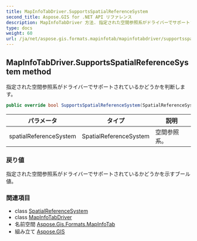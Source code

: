 ```yaml
---
title: MapInfoTabDriver.SupportsSpatialReferenceSystem
second_title: Aspose.GIS for .NET API リファレンス
description: MapInfoTabDriver 方法. 指定された空間参照系がドライバーでサポートされているかどうかを判断します
type: docs
weight: 60
url: /ja/net/aspose.gis.formats.mapinfotab/mapinfotabdriver/supportsspatialreferencesystem/
---
```

## MapInfoTabDriver.SupportsSpatialReferenceSystem method

指定された空間参照系がドライバーでサポートされているかどうかを判断します。

```csharp
public override bool SupportsSpatialReferenceSystem(SpatialReferenceSystem spatialReferenceSystem)
```

| パラメータ | タイプ | 説明 |
| --- | --- | --- |
| spatialReferenceSystem | SpatialReferenceSystem | 空間参照系。 |

### 戻り値

指定された空間参照系がドライバーでサポートされているかどうかを示すブール値。

### 関連項目

* class [SpatialReferenceSystem](../../../aspose.gis.spatialreferencing/spatialreferencesystem/)
* class [MapInfoTabDriver](../)
* 名前空間 [Aspose.Gis.Formats.MapInfoTab](../../mapinfotabdriver/)
* 組み立て [Aspose.GIS](../../../)


